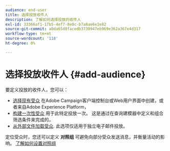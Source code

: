 ```yaml
---
audience: end-user
title: 选择投放收件人
description: 了解如何选择投放的收件人
exl-id: 33366af1-17b5-4ef7-8e0c-b7a8ae6e1e82
source-git-commit: a0da65d8facedb3730947eb969e362a367e4d317
workflow-type: tm+mt
source-wordcount: '118'
ht-degree: 0%

---
```


# 选择投放收件人 {#add-audience}

要定义投放的收件人，您可以：

* [选择现有受众](add-audience.md) 在Adobe Campaign客户端控制台或Web用户界面中创建，或者来自Adobe Experience Platform，
* [构建一次性受众](one-time-audience.md) 用于此特定投放一次。 这是通过在查询建模器中定义和组合筛选条件来完成的，
* [从外部文件加载受众](file-audience.md). 此选项仅适用于独立电子邮件投放。

定位受众时，您还可以定义 **对照组** 可避免向部分受众发送消息，并衡量活动的影响。 [了解如何设置对照组](control-group.md)

